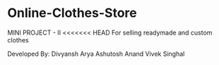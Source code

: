 # Online-Clothes-Store
MINI PROJECT - II
<<<<<<< HEAD
For selling readymade and custom clothes

Developed By:
Divyansh Arya
Ashutosh Anand
Vivek Singhal
